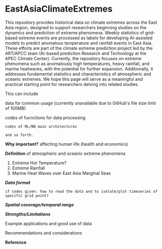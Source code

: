 # EastAsiaClimateExtremes

This repository provides historical data on climate extremes across the East Asia region, designed to support researchers beginning studies on the dynamics and prediction of extreme phenomena. Weekly statistics of grid-based extreme events are processed as labels for developing AI-assisted models to predict anomalous temperature and rainfall events in East Asia. These efforts are part of the climate extreme prediction project led by the ART/APCC team (AI-based prediction Research and Technology at the APEC Climate Center). Currently, the repository focuses on extreme phenomena such as anomalously high temperatures, heavy rainfall, and marine heatwaves, with the potential for further expansion. Additionally, it addresses fundamental statistics and characteristics of atmospheric and oceanic extremes. We hope this page will serve as a meaningful and practical starting point for researchers delving into related studies.


This can include

  data for common usage (currently unavailable due to GitHub's file size limit of 100MB)
	
  codes of fucnctions for data processing
  
	codes of ML/NN main architectures
  
	and so forth.

**Why important?** affecting human life (health and economics)

**Definition** of atmospheric and oceanic extreme phenomena 

  1. Extreme Hot Temperature?
  2. Extreme Rainfall
  3. Marine Heat Waves over East Asia Marginal Seas


***Data format*** 

    if codes given: how to read the data and to isolate/plot timeseries of specific grid point?


***Spatial coverage/temporal range***


***Strengths/Limitations***

  Example applications and good use of data

  Recommendations and considerations
    

**Reference**

